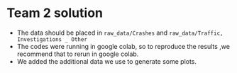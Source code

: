 # Team 2 solution

* The data should be placed in `raw_data/Crashes` and `raw_data/Traffic, Investigations _ Other`
* The codes were running in google colab, so to reproduce the results ,we recommend that to rerun in google colab.
* We added the additional data we use to generate some plots.